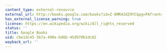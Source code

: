 ```yaml
---
content_type: external-resource
external_url: http://books.google.com/books?id=Z-8MR42dZ9YC&pg=PAfrontcover
has_external_license_warning: true
license: https://en.wikipedia.org/wiki/All_rights_reserved
status: ''
title: Google Books
uid: cbe1dc45-3b7a-490e-bd6b-45d970b1dc62
wayback_url: ''
---
```


